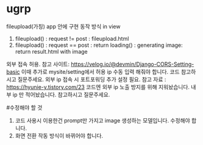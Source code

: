# ugrp
fileupload(가칭) app 안에 구현
동작 방식 in view
1. fileupload() : request != post : fileupload.html
2. fileupload() : request == post : return loading() : generating image: return result.html with image

외부 접속 허용. 참고 사이트: 
https://velog.io/@devmin/Django-CORS-Setting-basic
이때 추가로 mysite/setting에서 허용 ip 수동 입력 해줘야 합니다. 코드 참고하시고 질문주세요. 
외부 ip 접속 시 포트포워딩 추가 설정 필요. 참고 자료 : https://hyunie-y.tistory.com/23
코드엔 외부 ip 노출 방지를 위해 지워놨습니다. 내부 ip 만 적어놨습니다. 참고하시고 질문주세요.

#수정해야 할 것
1. 코드 사용시 이용한건 prompt만 가지고 image 생성하는 모델입니다. 수정해야 합니다.
2. 화면 전환 작동 방식이 바뀌어야 합니다.
